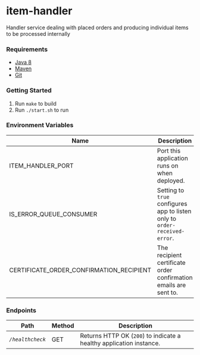 # item-handler
Handler service dealing with placed orders and producing individual items to be processed internally

### Requirements
* [Java 8][1]
* [Maven][2]
* [Git][3]

### Getting Started
1. Run `make` to build
2. Run `./start.sh` to run

### Environment Variables
Name | Description | Mandatory | Default | Location
--- | --- | --- | --- | ---
ITEM_HANDLER_PORT | Port this application runs on when deployed. | ✓ |  | start.sh
IS_ERROR_QUEUE_CONSUMER | Setting to `true` configures app to listen only to `order-received-error`. | ✓ | `false` | env var
CERTIFICATE_ORDER_CONFIRMATION_RECIPIENT | The recipient certificate order confirmation emails are sent to. | ✓ | | env var

### Endpoints
Path | Method | Description
--- | --- | ---
*`/healthcheck`* | GET | Returns HTTP OK (`200`) to indicate a healthy application instance.

[1]: http://www.oracle.com/technetwork/java/javase/downloads/jdk8-downloads-2133151.html
[2]: https://maven.apache.org/download.cgi
[3]: https://git-scm.com/downloads
